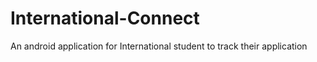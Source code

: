 # International-Connect
An android application for International student to track their application
